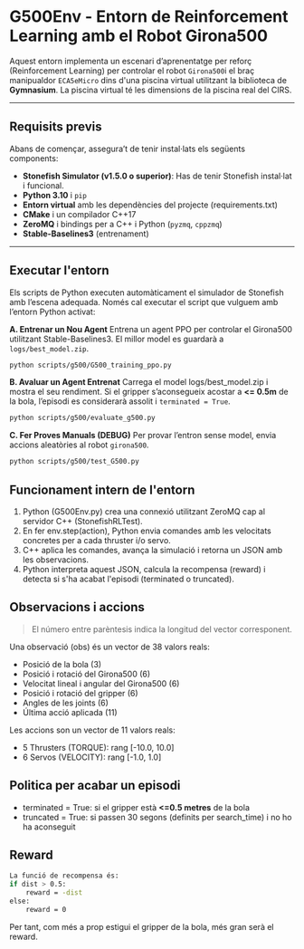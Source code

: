# G500Env - Entorn de Reinforcement Learning amb el Robot Girona500

Aquest entorn implementa un escenari d’aprenentatge per reforç (Reinforcement Learning) per controlar el robot `Girona500`i el braç manipualdor `ECA5eMicro` dins d'una piscina virtual utilitzant la biblioteca de **Gymnasium**.
La piscina virtual té les dimensions de la piscina real del CIRS.

---

## Requisits previs
Abans de començar, assegura’t de tenir instal·lats els següents components:
- **Stonefish Simulator (v1.5.0 o superior)**: Has de tenir Stonefish instal·lat i funcional.
- **Python 3.10** i `pip`
- **Entorn virtual** amb les dependències del projecte (requirements.txt)
- **CMake** i un compilador C++17
- **ZeroMQ** i bindings per a C++ i Python (`pyzmq`, `cppzmq`)
- **Stable-Baselines3** (entrenament)

---

## Executar l'entorn
Els scripts de Python executen automàticament el simulador de Stonefish amb l’escena adequada. Només cal executar el script que vulguem amb l’entorn Python activat:

**A. Entrenar un Nou Agent**
Entrena un agent PPO per controlar el Girona500 utilitzant Stable-Baselines3. El millor model es guardarà a `logs/best_model.zip`.
```bash 
python scripts/g500/G500_training_ppo.py
``` 

**B. Avaluar un Agent Entrenat**
Carrega el model logs/best_model.zip i mostra el seu rendiment. Si el gripper s’aconsegueix acostar a **<= 0.5m** de la bola, l’episodi es considerarà assolit i `terminated = True`.
```bash 
python scripts/g500/evaluate_g500.py
``` 

**C. Fer Proves Manuals (DEBUG)**
Per provar l’entron sense model, envia accions aleatòries al robot `girona500`.
```bash 
python scripts/g500/test_G500.py
```

## Funcionament intern de l'entorn
1. Python (G500Env.py) crea una connexió utilitzant ZeroMQ cap al servidor C++ (StonefishRLTest).
2. En fer env.step(action), Python envia comandes amb les velocitats concretes per a cada thruster i/o servo.
3. C++ aplica les comandes, avança la simulació i retorna un JSON amb les observacions.
4. Python interpreta aquest JSON, calcula la recompensa (reward) i detecta si s'ha acabat l'episodi (terminated o truncated).

## Observacions i accions
> El número entre parèntesis indica la longitud del vector corresponent.

Una observació (obs) és un vector de 38 valors reals:
- Posició de la bola (3)
- Posició i rotació del Girona500 (6)
- Velocitat lineal i angular del Girona500 (6)
- Posició i rotació del gripper (6)
- Angles de les joints (6)
- Última acció aplicada (11)

Les accions son un vector de 11 valors reals:
- 5 Thrusters (TORQUE): rang [-10.0, 10.0]
- 6 Servos (VELOCITY): rang [-1.0, 1.0]

## Politica per acabar un episodi
- terminated = True: si el gripper està **<=0.5 metres** de la bola
- truncated = True: si passen 30 segons (definits per search_time) i no ho ha aconseguit

## Reward
```bash
La funció de recompensa és:
if dist > 0.5:
    reward = -dist
else:
    reward = 0
```
Per tant, com més a prop estigui el gripper de la bola, més gran serà el reward.
